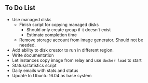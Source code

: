 To Do List
-----------

* Use managed disks
  * Finish script for copying managed disks
    * Should only create group if it doesn't exist
    * Estimate completion time 
  * Remove storage account from image generator. Should not be needed. 
* Add ability to disk creator to run in different region. 
* Write documentation
* Let instances copy image from relay and use `docker load` to start
* Status/statistics script
* Daily emails with stats and status
* Update to Ubuntu 16.04 as base system

